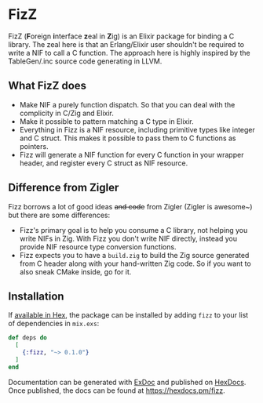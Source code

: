 # FizZ

FizZ (**F**oreign **i**nterface **z**eal in **Z**ig) is an Elixir package for binding a C library.
The zeal here is that an Erlang/Elixir user shouldn't be required to write a NIF to call a C function.
The approach here is highly inspired by the TableGen/.inc source code generating in LLVM.

## What FizZ does

- Make NIF a purely function dispatch. So that you can deal with the complicity in C/Zig and Elixir.
- Make it possible to pattern matching a C type in Elixir.
- Everything in Fizz is a NIF resource, including primitive types like integer and C struct. This makes it possible to pass them to C functions as pointers.
- Fizz will generate a NIF function for every C function in your wrapper header, and register every C struct as NIF resource.

## Difference from Zigler

Fizz borrows a lot of good ideas ~~and code~~ from Zigler (Zigler is awesome~) but there are some differences:

- Fizz's primary goal is to help you consume a C library, not helping you write NIFs in Zig. With Fizz you don't write NIF directly, instead you provide NIF resource type conversion functions.
- Fizz expects you to have a `build.zig` to build the Zig source generated from C header along with your hand-written Zig code. So if you want to also sneak CMake inside, go for it.

## Installation

If [available in Hex](https://hex.pm/docs/publish), the package can be installed
by adding `fizz` to your list of dependencies in `mix.exs`:

```elixir
def deps do
  [
    {:fizz, "~> 0.1.0"}
  ]
end
```

Documentation can be generated with [ExDoc](https://github.com/elixir-lang/ex_doc)
and published on [HexDocs](https://hexdocs.pm). Once published, the docs can
be found at <https://hexdocs.pm/fizz>.
